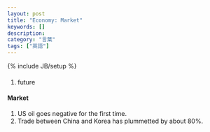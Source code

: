 ```yaml
---
layout: post
title: "Economy: Market"
keywords: []
description: 
category: "言葉"
tags: ["英語"]
---
```

{% include JB/setup %}



####
1. future

#### Market
1. US oil goes negative for the first time.
2. Trade between China and Korea has plummetted by about 80%.

